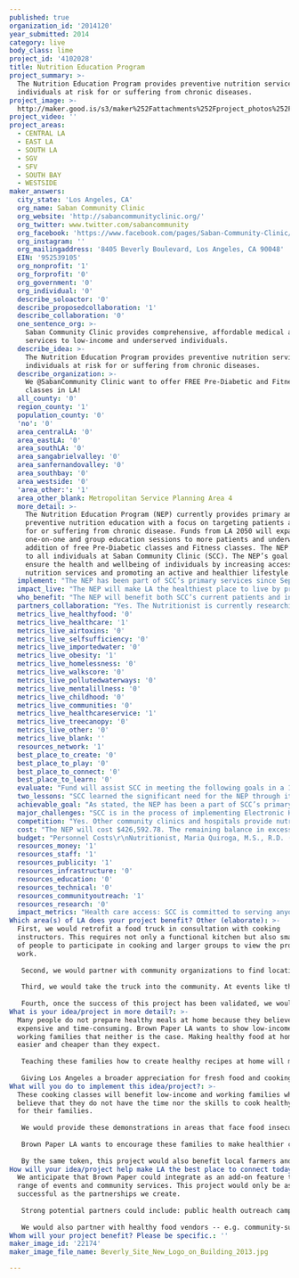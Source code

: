 ```yaml
---
published: true
organization_id: '2014120'
year_submitted: 2014
category: live
body_class: lime
project_id: '4102028'
title: Nutrition Education Program
project_summary: >-
  The Nutrition Education Program provides preventive nutrition services to
  individuals at risk for or suffering from chronic diseases.
project_image: >-
  http://maker.good.is/s3/maker%252Fattachments%252Fproject_photos%252Fimages%252F22174%252Fdisplay%252FBeverly_Site_New_Logo_on_Building_2013.jpg=c570x385
project_video: ''
project_areas:
  - CENTRAL LA
  - EAST LA
  - SOUTH LA
  - SGV
  - SFV
  - SOUTH BAY
  - WESTSIDE
maker_answers:
  city_state: 'Los Angeles, CA'
  org_name: Saban Community Clinic
  org_website: 'http://sabancommunityclinic.org/'
  org_twitter: www.twitter.com/sabancommunity
  org_facebook: 'https://www.facebook.com/pages/Saban-Community-Clinic/198837835060?ref=ts '
  org_instagram: ''
  org_mailingaddress: '8405 Beverly Boulevard, Los Angeles, CA 90048'
  EIN: '952539105'
  org_nonprofit: '1'
  org_forprofit: '0'
  org_government: '0'
  org_individual: '0'
  describe_soloactor: '0'
  describe_proposedcollaboration: '1'
  describe_collaboration: '0'
  one_sentence_org: >-
    Saban Community Clinic provides comprehensive, affordable medical and social
    services to low-income and underserved individuals.
  describe_idea: >-
    The Nutrition Education Program provides preventive nutrition services to
    individuals at risk for or suffering from chronic diseases.
  describe_organization: >-
    We @SabanCommunity Clinic want to offer FREE Pre-Diabetic and Fitness
    classes in LA!
  all_county: '0'
  region_county: '1'
  population_county: '0'
  'no': '0'
  area_centralLA: '0'
  area_eastLA: '0'
  area_southLA: '0'
  area_sangabrielvalley: '0'
  area_sanfernandovalley: '0'
  area_southbay: '0'
  area_westside: '0'
  'area_other:': '1'
  area_other_blank: Metropolitan Service Planning Area 4
  more_detail: >-
    The Nutrition Education Program (NEP) currently provides primary and
    preventive nutrition education with a focus on targeting patients at risk
    for or suffering from chronic disease. Funds from LA 2050 will expand NEP’s
    one-on-one and group education sessions to more patients and underwrite the
    addition of free Pre-Diabetic classes and Fitness classes. The NEP is open
    to all individuals at Saban Community Clinic (SCC). The NEP’s goal is to
    ensure the health and wellbeing of individuals by increasing access to
    nutrition services and promoting an active and healthier lifestyle.
  implement: "The NEP has been part of SCC’s primary services since September 2013. Implementation of its services is ongoing throughout the year. The NEP is led by Maria Paz Quiroga, M.S., R.D., Nutritionist, and available at all three of SCC’s sites, name the Beverly Health Center, S. Mark Taper Foundation Health Center, and Wallis Annenberg Children and Family Health Center at Hollywood Wilshire Health Center (WAC). The Pre-Diabetic and Fitness classes will be a new component to the NEP. Ms. Quiroga has already begun developing the curriculum for the Pre-Diabetic and Fitness classes. One-on-one and group education session will be held at all sites and classes will be held at WAC. Education session will be provided during regular business hours and each class will be offered on a bi-monthly basis every Saturday in one hour sessions. Each class will have between 20-30 students and will be provided throughout the year.\r\n\r\nThe Pre-Diabetic class will covers topics such as identifying and defining diabetes and obesity, the effect of diabetes, how nutrition is linked to chronic disease, the importance of exercise, and more. Fitness classes will comprise of circuit training which incorporates a breadth of exercises such as strength training, cardio, and stretching. An education component will also be included to help participants perform the exercises at home. Participants will receive a diet journal to monitor food intake and utilize measuring tapes and calipers to evaluate progress.\r\n\r\nUpon notification of funds, Ms. Quiroga will purchase the necessary equipment and hire a contracted co-trainer to begin classes. SCC will use in-reach efforts to inform medical staff and providers of the services available as well outreach efforts to publicize NEP and its additional services.\r\n\r\nSCC’s in-reach efforts include posting posters at medical exam rooms and front desk as well as distributing informational flyers at the registration and discharge rooms. In terms of outreach efforts, SCC’s Managed Care Manager leads a team of Outreach Specialists to promote SCC’s various programs and services, including the NEP. The Managed Care Manager coordinates and leads culturally-sensitive and linguistically-appropriate outreach activities such as maintaining contact with agencies, initiating collaborations and partnerships, and participating in community events. The Outreach Specialists visit schools, local community and faith-based organizations, and other service centers."
  impact_live: "The NEP will make LA the healthiest place to live by providing access to quality and affordable health care, health education, and fitness classes to those most in need. According to the County of Los Angeles’s Key Indicators of Health by Service Planning Area report (2013), 19% of adults in SPA 4 live in neighborhoods that do not have walking paths, parks, playgrounds, or sports fields, thus limiting spaces to exercise. Further, 25% of adults reported their health to be fair or poor, and only 17% of adults say they consume five or more servings of fruits and vegetables a day. These statistics are amongst the highest of the eight LA County SPAs and shows the potential impact the NEP’s services can make. \r\n\r\nOne-on-one and group education sessions and the Pre-Diabetic class will teach individuals how to eat healthier, how to maximize their limited funds to purchase healthy foods, appropriate portion control, and much more. Fitness classes will provide individuals a free space to exercise as well as lessons on proper fitness regimens and exercise routines. \r\n\r\nAs participants gain more knowledge about nutrition and fitness through the NEP, they will be able to utilize and share them with their friends and family to promote a healthier and more active lifestyle. By 2050, SCC hopes that the network of persons reached will be great enough to have a significant impact on the Los Angeles community. SCC is confident that the NEP will have a positive effect on the communities it serves. SCC has already received positive remarks from patients on how the current NEP and its services have transformed different areas of their health including weight loss, eating habits, blood pressure, and medication intake."
  who_benefit: "The NEP will benefit both SCC’s current patients and individuals in SPA 4 who are at risk for or suffering from chronic disease.\r\n\r\nOver 7,000 patients at SCC are currently at risk for and or suffering from chronic disease. In Fiscal Year 2012-2013, 27,188 patient visits were related to chronic disease, accounting for more than a quarter (27%) of SCC’s total number of patient visits. SCC saw 5,653 patients for hypertension and 3,039 for diabetes. Most if not all of these patient can greatly benefit from the NEP and its free services.\r\n\r\nChronic disease is also prevalent within SPA 4. According to the County of Los Angeles’s Key Indicators of Health by Service Planning Area report (2013), major chronic health concerns prevalent among SPA 4 residents include hypertension and high cholesterol. The percentage of hypertension in SPA 4 has increased from 14% in 1997 to 20% in 2011, and the percentage of high cholesterol has increased from 15% in 1999 to 24% in 2011 according to the same report. Diabetes in SPA 4 is also a health concern according to Kaiser Foundation Hospital - Los Angeles’s 2013 Community Health Needs Assessment. In SPA 4, the prevalence of diabetes is 17% and the hospitalization rate is 186 per 100,000 persons. Furthermore, uncontrolled hospitalizations is 22 per 100,000 persons. These statistics are amongst the highest of the eight SPAs. As such, it is clear that many individuals in SCC’s service area can benefit from the NEP. "
  partners_collaboration: "Yes. The Nutritionist is currently researching and contacting local food banks and researching local grocery stores to provide a list of healthy and affordable food. Local food banks in SCC’s service area include the Greater West Hollywood Food Coalition, World Harvest Food Bank, Los Angeles Regional Food Bank, Project Angel Food, and more. \r\n\r\nThree factors critical to a successful collaboration are the following:\r\n1. Large Capacity. SCC and local food banks and local grocery stores must have reasonably sized resources to accommodate the need for healthy food.\r\n2. Trustworthiness. SCC and local food banks will need the trust of the community, including those serves, for retaining patients in the NEP. \r\n3. Locality. All partnerships and collaborations must be local and accessible and in proximity of patients.\r\n"
  metrics_live_healthyfood: '0'
  metrics_live_healthcare: '1'
  metrics_live_airtoxins: '0'
  metrics_live_selfsufficiency: '0'
  metrics_live_importedwater: '0'
  metrics_live_obesity: '1'
  metrics_live_homelessness: '0'
  metrics_live_walkscore: '0'
  metrics_live_pollutedwaterways: '0'
  metrics_live_mentalillness: '0'
  metrics_live_childhood: '0'
  metrics_live_communities: '0'
  metrics_live_healthcareservice: '1'
  metrics_live_treecanopy: '0'
  metrics_live_other: '0'
  metrics_live_blank: ''
  resources_network: '1'
  best_place_to_create: '0'
  best_place_to_play: '0'
  best_place_to_connect: '0'
  best_place_to_learn: '0'
  evaluate: "Fund will assist SCC in meeting the following goals in a 12 month period:\r\n\r\n1. SCC will provide at least 150 unduplicated patients nutrition education services, including primary nutrition services as well as Pre-Diabetic and Fitness classes.\r\n2. SCC will receive positive feedback from at least 90% of patients when asked if they recommend SCC as a place to come for care to a friend or relative in Patient Satisfaction Surveys.\r\n3. SCC will reach a minimum of 2,500 outreach and health education encounters in its in-reach and outreach effort while promoting the NEP.\r\n\r\nSCC tracks quantitative measures, such as the number of patients served, patient visits, outreach contacts, service referrals and demographic data utilizing Electronic Health Records, i2i Tracks, and other health information systems. SCC also tracks qualitative measures such as patient feedback and program quality through Patient Satisfaction Surveys, its Community Advisory Council, and staff feedback. Data tracked are used to guide and evaluate SCC’s operations, giving SCC an idea of where funds need to be allocated, which programs need more staffing, which programs are reaching their goals, and which are not.\r\n\r\nPatient Satisfaction Surveys are distributed on a quarterly basis and measure patient satisfaction as well as the quality of other activities. Factors utilized in tracking patient satisfaction include appointment scheduling, registration staff at the front desk, medical/dental assistants, wait time, medical providers, dispensary/medication staff, discharge, facility, and patient safety.\r\n\r\nSCC also utilizes its Corporate Quality Management Program (CQMP) to ensure that it is managing all of its projects and services efficiently, effectively, and with the highest possible quality. The CQMP is fully integrated into SCC’s ongoing operations through participation of various committees which consist of members from all departments, disciplines, and cross functional groups/teams. The Program consists of multiple committees that evaluate different service delivery indicators including education/skills of employees, compliance and information dissemination, internal data management, policy adherence, appointment wait time, customer service, and more.\r\n"
  two_lessons: "SCC learned the significant need for the NEP through its 2013 Community Health Needs Assessment (CHNA). SCC has utilized this report to learn about the growing health concerns of its communities in its service area as well as in Los Angeles County, as a whole. The CHNA indicated that 14% of SCC’s adult population is diagnosed with diabetes and 26% with hypertension. Further, 8% of SCC’s adult population is obese (BMI is greater than 30). SCC aims to address these issues through preventative health care services and education, both of which the NEP provides. \r\n\r\nSCC also learned that it needed to have a more comprehensive NEP in order to be an effective Patient Centered Medical Home (PCMH). SCC aims to transform its practice closer to a PCMH; it looks to develop its delivery of services in conjunction with the five pillars of a PCMH: 1) a patient-centered orientation, 2) comprehensive, team-based care, 3) care that is coordinated, 4) superb access to care, and 5) a systems-based approach to quality and safety. SCC has already taken the first steps by hiring a Nutritionist and implementing a NEP. SCC is currently looking to expand the NEP’s services in order to provide more comprehensive and accessible nutrition services."
  achievable_goal: "As stated, the NEP has been a part of SCC’s primary services since September 2013. With the exception of the Pre-Diabetic and Fitness classes, all services have already been implemented. Since January 2014, Ms. Quiroga has been developing the curriculum for the two classes. Space at WAC has already been reserved and potential instructors have already been identified. From internal surveys and community assessment, SCC has also identified a large amount of individuals interested in participating in the two classes.\r\n\r\nSCC has significant experience in successfully piloting new projects. Previous projects include integrating HIV screening into primary care, outreaching to and enrolling individuals into a health care plan for the Affordable Care Act, delivering primary and therapeutic oral services to patients 0-5 years old, offering Spanish-speaking and domestic violence couple therapy group, and many others. All of these projects were successful and have been incorporated into SCC’s regular practice."
  major_challenges: "SCC is in the process of implementing Electronic Health Records (EHR). EHR implementation will significantly improve delivery of services in addition to quality improvement efforts. However, SCC anticipates a loss in productivity during the initial onset of EHR as staff is trained and familiarized with the system. This anticipated loss in productivity may limit the number of patients the NEP can serve. In order to accommodate patient access during this period, SCC has extended its hours of operation with evening and weekend medical and dental sessions.\r\n\r\nAnother challenge is that the Pre-Diabetic and Fitness classes is a pilot project. As with all pilot projects, SCC anticipates to experience numerous learning opportunities. SCC is, however, prepared to identify and address any issues that may come up in a timely manner. It has a Corporate Quality Management Program that was created to ensure clinical/program challenges are address and discussed on a regular basis. The Corporate Quality Management Program is led by the Quality Performance Improvement Manager, who works closely with the Chief Medical Officer, managers, and development staff to ensure programs are meetings goals and deliverables."
  competition: "Yes. Other community clinics and hospitals provide nutrition education services including Pre-Diabetic classes, and other private agencies provide Fitness classes. Community clinics and hospitals that provide nutrition services include AltaMed Health Services, Venice Family Clinic, and Cedars-Sinai Medical Center. Situated in Los Angeles in the Central, Northeast, and Hollywood/Willshire Health District, SCC faces a lot of competition from agencies that provide Fitness classes; agencies include Lauren Kern Fitness, Muscle Mechanics, Train and Relax, and many others.  SCC’s services, however, are distinguished from these organization because they are free. As with all of its services, nutrition services at SCC cater to the low-income and underserved population who would otherwise not be able to access these services.\r\n\r\nThe NEP is also distinguished from other similar programs due to its accessibility from multiple entry points. SCC delivers it services through a Care Team Coordination model which allows providers and key staff to refer all patients to different types of services at the time of their visit. This approach to care provides participants in the NEP access to medical, dental, and social services."
  cost: "The NEP will cost $426,592.78. The remaining balance in excess of the $100,000 grant will be covered by SCC and fundraising efforts.\r\n\r\nSCC is dedicated to maximizing funds raised to benefit its patients and the local community. In SCC’s most recent audit, from Fiscal Year 2012-2013, administrative and fundraising expenses accounted for only 8% of its total expenses, meaning that for every dollar raised, 92 cents went directly to program services. Further, SCC retained its four star rating, the highest rating given by Charity Navigator, a nonprofit evaluator that examines an organization’s fiscal management and commitment to accountability and transparency. Only a quarter of organizations that Charity Navigator examines receive this high rating. This exceptional designation indicates that SCC adheres to good governance and other best practices that minimize the chance of unethical activities and consistently executes its mission in a fiscally responsible way.\r\n\r\nSCC and its Board of Directors are committed to the long-term sustainability and viability of all programs and services. SCC actively pursues additional grants from the federal, state, and local governments, foundations, corporations, individuals, and other sources for operating funds. SCC’s designation as a Federally Qualified Health Center (FQHC) allows it to apply for federal funding to help offset its operational costs and expand its services. It also holds several fund raising events per year including a golf tournament, a poker tournament, and an annual dinner gala. Private support from individual donors and corporations is also crucial to ensuring SCC’s continuation of quality health care to Los Angelinos. SCC and its Board of Directors have and will continue to ensure and maintain diversified and sustainable revenue sources for the fiscal wellbeing of SCC as well as the wellbeing of SCC’s patients."
  budget: "Personnel Costs\r\nNutritionist, Maria Quiroga, M.S., R.D. (60% FTE): The Nutritionist is responsible for planning, implementing, and managing all NEP services including one-on-one and group education session and Pre-Diabetic and Fitness classes. Allocation: $43,281.\r\n\r\nCare Coordinator, Judith Sigaran-Montoya (50% FTE): Care Coordinators will be responsible for patient follow-up, referrals, navigation, and more. Allocation: $18,949.\r\n\r\nBenefits: Benefits are calculated at 24.4% and include medical, dental, and vision coverage, short- and long-term disability insurance, 403(b) Retirement employer match; life insurance and FICA, and unemployment insurance. Allocation: $15,557.\r\n\r\nContracted Co-Trainer: The Co-Trainer will lead Per-Diabetic and Fitness classes every other week. SCC has allowed $150 per class at two classes two times a month. Allocation: $7,200.\r\n\r\nDirect Operating Costs\r\nSaturday Class Equipment: Equipment includes free weights, steps, blow-up exercise balls, yoga mats, calipers, and more. Allocation: $5,000.\r\n\r\nEducational Materials: Materials include diet journals, measuring cups, and Food Exchange Books from the ADA. Allocation: $1,000\r\n\r\nIndirect Costs: Indirect Costs are calculated at 10% and cover additional overhead expenses including payroll fees and audit fees. Allocation: $9,013.\r\n"
  resources_money: '1'
  resources_staff: '1'
  resources_publicity: '1'
  resources_infrastructure: '0'
  resources_education: '0'
  resources_technical: '0'
  resources_communityoutreach: '1'
  resources_research: '0'
  impact_metrics: "Health care access: SCC is committed to serving anyone in need of health care regardless of their insurance or income status. SCC offers services at three sites, namely the Beverly Health Center, S. Mark Taper Foundation Health Center, and Wallis Annenberg Children and Family Health Center at Hollywood Wilshire Health Center. Multiple entry points across Los Angeles allows patients to access health care easier and more conveniently.\r\n\r\nSCC will engage in outreach and enrollment activities to ensure its patients and the surrounding communities are knowledgeable of its services. Overseen by the Managed Care Manager and Chief Operations Officer, SCC will engage in multiple in-reach and outreach efforts including signage throughout all three sites, health fairs, schools, and more information about SCC’s services, including the NEP.\r\n\r\nObesity rates: As mentioned earlier, the NEP will encourage patients to have a change in lifestyle through education sessions and Pre-Diabetic and Fitness classes. Key changes include healthier eating and regular exercise. The knowledge gained from participating in the NEP will benefit participants as well as their families and friends. \r\n\r\nPercentage of residents receiving coordinated health care services: SCC utilizes a Care Team Coordination Model, allowing cross-department referrals during a patients visit. SCC offers medical, dental, behavioral health, and non-primary care, including the NEP. Patients are able to be treated appropriately for any health ailments and referred to appropriate services to best fit their health needs. The Care Team Coordination Model enables all-inclusive, integrative care that allows for problems to be addressed quickly and efficiently. This also brings SCC closer to a Patient Centered Medical Home, giving residents more coordinated health care services."
Which area(s) of LA does your project benefit? Other (elaborate): >-
  First, we would retrofit a food truck in consultation with cooking
  instructors. This requires not only a functional kitchen but also small groups
  of people to participate in cooking and larger groups to view the process at
  work. 
   
   Second, we would partner with community organizations to find locations and events where our lessons could be practical. These could include parks, schools, farmers markets, and community festivals. We would also seek partnerships with public health organizations, so our demonstrations could complement the work that they do.
   
   Third, we would take the truck into the community. At events like those specified above, we would provide two types of classes: hands-on classes with small groups that would allow community members to participate in creation of recipes, and demonstrations for larger groups that would showcase recipes. 
   
   Fourth, once the success of this project has been validated, we would seek sponsors for ongoing support. We anticipate that local supermarkets, for example, could be interested in the social goals of the project in exchange for logo recognition or as part of a corporate social responsibility campaign.
What is your idea/project in more detail?: >-
  Many people do not prepare healthy meals at home because they believe it is
  expensive and time-consuming. Brown Paper LA wants to show low-income and
  working families that neither is the case. Making healthy food at home is
  easier and cheaper than they expect. 
   
   Teaching these families how to create healthy recipes at home will make LA a healthy place to live today. Our recipes will be simple and easy enough to demonstrate directly from a truck, using inexpensive ingredients that can be found at a local supermarket. Further, through our partnerships with public health organizations and local vendors, communities would have access to healthy foods and health awareness that they might not otherwise have. 
   
   Giving Los Angeles a broader appreciation for fresh food and cooking will make it one of the healthiest places to live in 2050. Food insecurity and lack of access are two major problems facing the city. This shouldn’t be the case, since California has some of the freshest ingredients in the world. We believe that by teaching citizens about how to prepare their food, they have a closer relationship to it and the world around them.
What will you do to implement this idea/project?: >-
  These cooking classes will benefit low-income and working families who may
  believe that they do not have the time nor the skills to cook healthy meals
  for their families. 
   
   We would provide these demonstrations in areas that face food insecurity, including high concentrations of WIC and EBT usage, high rates of dietary conditions including diabetes and obesity, as well as limited access to healthy foods.
   
   Brown Paper LA wants to encourage these families to make healthier choices and show that cooking healthy meals does not have to be an expensive nor time-consuming process. Further, we want to increase availability of healthy foods by encouraging partnerships with local farmers and food vendors who could sell their goods alongside our demonstrations. 
   
   By the same token, this project would also benefit local farmers and food vendors. We anticipate that our classes and demonstrations would attract captive audiences that could be potential consumers of fresh produce and other foods. This would create new markets that they may not have anticipated and provide them an incentive to serve low-income areas.
How will your idea/project help make LA the best place to connect today? In LA2050?: >-
  We anticipate that Brown Paper could integrate as an add-on feature to a wide
  range of events and community services. This project would only be as
  successful as the partnerships we create. 
   
   Strong potential partners could include: public health outreach campaigns, low-income health clinics, local grocery stores, community gardens, food truck events, farmers markets, and community festivals. Additionally, we could provide specific programming to incorporate into nonprofit events around nutrition, such as school education series. 
   
   We would also partner with healthy food vendors -- e.g. community-supported agriculture and organic farmers -- to sell their wares alongside our demonstrations. Our demonstrations would likely generate business for these vendors and, in doing so, create a means for low-income neighborhoods to access healthy foods.
Whom will your project benefit? Please be specific.: ''
maker_image_id: '22174'
maker_image_file_name: Beverly_Site_New_Logo_on_Building_2013.jpg

---
```

